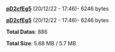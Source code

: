 [**pD2cfEg5**](/data/pD2cfEg5.txt) (20/12/22 - 17:46)- 6246 bytes

[**pD2cfEg5**](/data/pD2cfEg5.txt) (20/12/22 - 17:46)- 6246 bytes

**Total Datas**: 886

**Total Size**: 5.68 MB / 5.7 MB